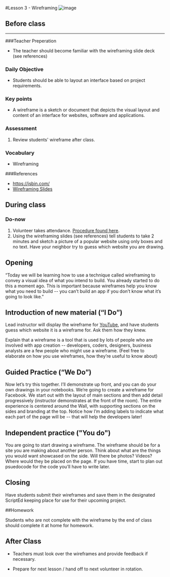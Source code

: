 #Lesson 3 - Wireframing
![image](http://i.imgur.com/8tf2JrV.jpg)

## Before class
---
###Teacher Preperation
* The teacher should become familiar with the wireframing slide deck (see references)

### Daily Objective

* Students should be able to layout an interface based on project requirements.


### Key points

* A wireframe is a sketch or document that depicts the visual layout and content of an interface for websites, software and applications.


### Assessment

1. Review students' wireframe after class. 


### Vocabulary

* Wireframing

###References
* <https://jsbin.com/>
* [Wireframing Slides](lessons/wireframes.pdf)


## During class

### Do-now

1. Volunteer takes attendance. [Procedure found here](https://docs.google.com/document/d/19IIhqykr70vj7wnqyJYuQNTkd9GX56Xgl3omD42IcMk/edit).
2. Using the wireframing slides (see references) tell students to take 2 minutes and sketch a picture of a popular website using only boxes and no text. Have your neighbor try to guess which website you are drawing.


## Opening

“Today we will be learning how to use a technique called wireframing to convey a visual idea of what you intend to build. You already started to do this a moment ago. This is important because wireframes help you know what you need to build -- you can’t build an app if you don’t know what it’s going to look like.” 

## Introduction of new material (“I Do”)
Lead instructor will display the wireframe for [YouTube](https://wireframe.cc/84C5gA), and have students guess which website it is a wireframe for. Ask them how they knew.

Explain that a wireframe is a tool that is used by lots of people who are involved with app creation -- developers, coders, designers, business analysts are a few people who might use a wireframe. (Feel free to elaborate on how you use wireframes, how they’re useful to know about)


## Guided Practice (“We Do”)

Now let’s try this together. I’ll demonstrate up front, and you can do your own drawings in your notebooks.  We’re going to create a wireframe for Facebook. We start out with the layout of main sections and then add detail progressively (instructor demonstrates at the front of the room). The entire experience is centered around the Wall, with supporting sections on the sides and branding at the top. Notice how I’m adding labels to indicate what each part of the page will be -- that will help the developers later!

## Independent practice ("You do")

You are going to start drawing a wireframe. The wireframe should be for a site you are making about another person. Think about what are the things you would want showcased on the side. Will there be photos? Videos? Where would they be placed on the page. If you have time, start to plan out psuedocode for the code you’ll have to write later. 

## Closing

Have students submit their wireframes and save them in the designated ScriptEd keeping place for use for their upcoming project.


##Homework

Students who are not complete with the wireframe by the end of class should complete it at home for homework.
 
## After Class

* Teachers must look over the wireframes and provide feedback if necessary. 

* Prepare for next lesson / hand off to next volunteer in rotation.


